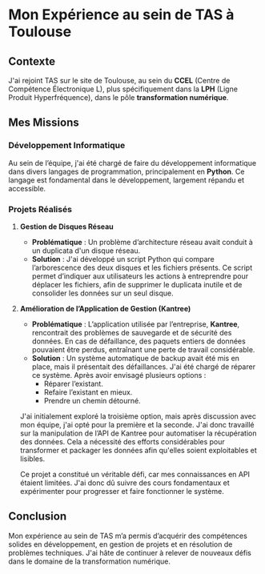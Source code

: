 # Mon Expérience au sein de TAS à Toulouse

## Contexte

J'ai rejoint TAS sur le site de Toulouse, au sein du **CCEL** (Centre de Compétence Électronique L), plus spécifiquement dans la **LPH** (Ligne Produit Hyperfréquence), dans le pôle **transformation numérique**.

## Mes Missions

### Développement Informatique

Au sein de l’équipe, j'ai été chargé de faire du développement informatique dans divers langages de programmation, principalement en **Python**. Ce langage est fondamental dans le développement, largement répandu et accessible.

### Projets Réalisés

1. **Gestion de Disques Réseau**
   - **Problématique** : Un problème d’architecture réseau avait conduit à un duplicata d'un disque réseau.
   - **Solution** : J'ai développé un script Python qui compare l’arborescence des deux disques et les fichiers présents. Ce script permet d’indiquer aux utilisateurs les actions à entreprendre pour déplacer les fichiers, afin de supprimer le duplicata inutile et de consolider les données sur un seul disque.

2. **Amélioration de l’Application de Gestion (Kantree)**
   - **Problématique** : L’application utilisée par l’entreprise, **Kantree**, rencontrait des problèmes de sauvegarde et de sécurité des données. En cas de défaillance, des paquets entiers de données pouvaient être perdus, entraînant une perte de travail considérable.
   - **Solution** : Un système automatique de backup avait été mis en place, mais il présentait des défaillances. J'ai été chargé de réparer ce système. Après avoir envisagé plusieurs options :
     - Réparer l’existant.
     - Refaire l’existant en mieux.
     - Prendre un chemin détourné.

   J'ai initialement exploré la troisième option, mais après discussion avec mon équipe, j'ai opté pour la première et la seconde. J'ai donc travaillé sur la manipulation de l’API de Kantree pour automatiser la récupération des données. Cela a nécessité des efforts considérables pour transformer et packager les données afin qu'elles soient exploitables et lisibles.

   Ce projet a constitué un véritable défi, car mes connaissances en API étaient limitées. J'ai donc dû suivre des cours fondamentaux et expérimenter pour progresser et faire fonctionner le système.

## Conclusion

Mon expérience au sein de TAS m’a permis d’acquérir des compétences solides en développement, en gestion de projets et en résolution de problèmes techniques. J'ai hâte de continuer à relever de nouveaux défis dans le domaine de la transformation numérique.
